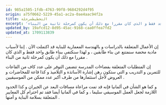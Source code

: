 ```yaml
---
id: 985a1505-1fdb-4763-99f8-9684292d4f95
origin: a75f0662-5229-45a1-ac2a-0ae4aac94f2a
title: التخطيطمرحلة
excerpt: 'إن الأعمال المتعلقة بالدراسات و بالهندسة المعمارية للبناية قد اكتملت الآن . إننا لأسباب مادية محضة سنمتنع عن بناء طابقين ، و لهذا سنكتفي ببناء طابق واحد فقط و الذي كان مقررا مع ذلك أن يكون كمرحلة ثانية من البناء .'
updated_by: 19afcd12-8d95-45ac-9168-caa0ffea7fd2
updated_at: 1709113839
---
```

إن الأعمال المتعلقة بالدراسات و بالهندسة المعمارية للبناية قد اكتملت الآن . إننا لأسباب مادية محضة سنمتنع عن بناء طابقين ، و لهذا سنكتفي ببناء طابق واحد فقط و الذي كان مقررا مع ذلك أن يكون كمرحلة ثانية من البناء .

إن المتطلبات المتعلقة بفضاءات المدرسة تتضمن التوفر على عدد كاف من القاعات للتمرين و التدريب و التي ستكون رهن إشارة الأساتذة و التلاميذ و كذا قاعة للمحاضرات و العروض لأجل استثمارها من طرف أكبر عدد ممكن من الموسيقيين .

و كما هو الشأن في ألمانيا فإنه قد تمت مراعاة مسافات البعد عن الجيران و كذا الحدود اللازمة لجعل العمل الموسيقي سليما ، و كما في ألمانيا أيضا فقد تم احترام كل المعايير المتعلقة بسلامة البناية و أمنها .
